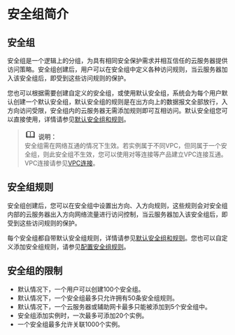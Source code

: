 # 安全组简介<a name="ZH-CN_TOPIC_0140323157"></a>

## 安全组<a name="section14990143614615"></a>

安全组是一个逻辑上的分组，为具有相同安全保护需求并相互信任的云服务器提供访问策略。安全组创建后，用户可以在安全组中定义各种访问规则，当云服务器加入该安全组后，即受到这些访问规则的保护。

您也可以根据需要创建自定义的安全组，或使用默认安全组，系统会为每个用户默认创建一个默认安全组，默认安全组的规则是在出方向上的数据报文全部放行，入方向访问受限，安全组内的云服务器无需添加规则即可互相访问。默认安全组您可以直接使用，详情请参见[默认安全组和规则](默认安全组和规则.md)。

>![](public_sys-resources/icon-note.gif) **说明：**   
>安全组需在网络互通的情况下生效。若实例属于不同VPC，但同属于一个安全组，则此安全组不生效，您可以使用对等连接等产品建立VPC连接互通。VPC连接请参见[VPC连接](https://support.huaweicloud.com/productdesc-vpc/overview_0002.html)。  

## 安全组规则<a name="section1293516499168"></a>

安全组创建后，您可以在安全组中设置出方向、入方向规则，这些规则会对安全组内部的云服务器出入方向网络流量进行访问控制，当云服务器加入该安全组后，即受到这些访问规则的保护。

每个安全组都自带默认安全组规则，详情请参见[默认安全组和规则](默认安全组和规则.md)。您也可以自定义添加安全组规则，请参见[配置安全组规则](配置安全组规则.md)。

## 安全组的限制<a name="section1795142593815"></a>

-   默认情况下，一个用户可以创建100个安全组。
-   默认情况下，一个安全组最多只允许拥有50条安全组规则。
-   默认情况下，一个云服务器或辅助网卡最多只能被添加到5个安全组中。
-   安全组添加实例时，一次最多可添加20个实例。
-   一个安全组最多允许关联1000个实例。

